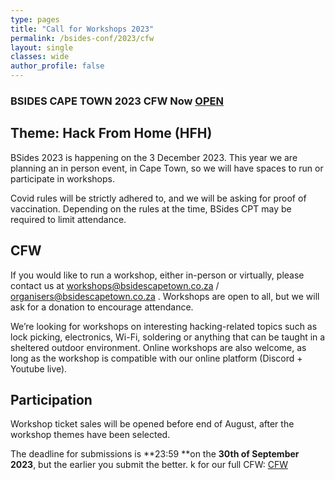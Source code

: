 ```yaml
---
type: pages
title: "Call for Workshops 2023"
permalink: /bsides-conf/2023/cfw
layout: single
classes: wide
author_profile: false
---
```


### BSIDES CAPE TOWN 2023 CFW Now [OPEN](https://bsidescapetown.co.za/assets/pdf/CFW_2023.pdf)


## Theme: Hack From Home (HFH)

BSides 2023 is happening on the 3 December 2023. This year we are planning an in person event, in Cape Town, so we will have spaces to run or participate in workshops. 

Covid rules will be strictly adhered to, and we will be asking for proof of vaccination. Depending on the rules at the time, BSides CPT may be required to limit attendance.


## CFW

If you would like to run a workshop, either in-person or virtually, please contact us at workshops@bsidescapetown.co.za / organisers@bsidescapetown.co.za . Workshops are open to all, but we will ask for a donation to encourage attendance.

We’re looking for workshops on interesting hacking-related topics such as lock picking, electronics, Wi-Fi, soldering or anything that can be taught in a sheltered outdoor environment.  Online workshops are also welcome, as long as the workshop is compatible with our online platform (Discord + Youtube live).


## Participation

Workshop ticket sales will be opened before end of August, after the workshop themes have been selected.

The deadline for submissions is **23:59 **on the **30th of September 2023**, but the earlier you submit the better. k for our full CFW: [CFW](/assets/pdf/CFW_2023.pdf)